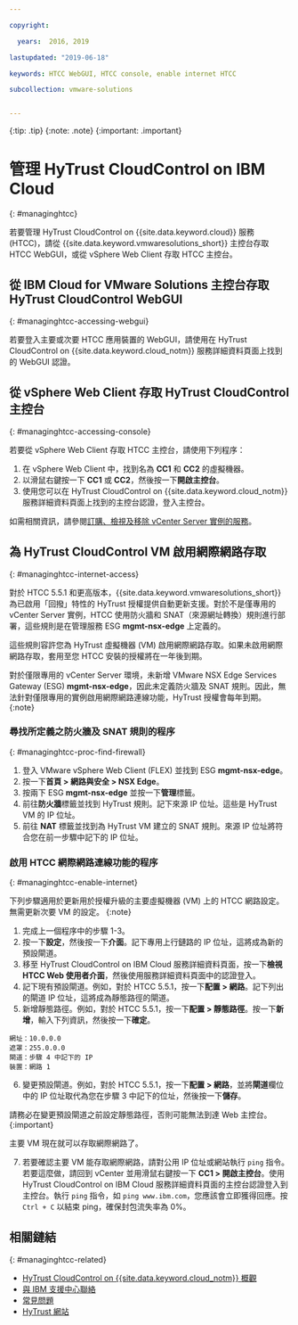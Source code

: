 ```yaml
---

copyright:

  years:  2016, 2019

lastupdated: "2019-06-18"

keywords: HTCC WebGUI, HTCC console, enable internet HTCC

subcollection: vmware-solutions


---
```


{:tip: .tip}
{:note: .note}
{:important: .important}

# 管理 HyTrust CloudControl on IBM Cloud
{: #managinghtcc}

若要管理 HyTrust CloudControl on {{site.data.keyword.cloud}} 服務 (HTCC)，請從 {{site.data.keyword.vmwaresolutions_short}} 主控台存取 HTCC WebGUI，或從 vSphere Web Client 存取 HTCC 主控台。

## 從 IBM Cloud for VMware Solutions 主控台存取 HyTrust CloudControl WebGUI
{: #managinghtcc-accessing-webgui}

若要登入主要或次要 HTCC 應用裝置的 WebGUI，請使用在 HyTrust CloudControl on {{site.data.keyword.cloud_notm}} 服務詳細資料頁面上找到的 WebGUI 認證。

## 從 vSphere Web Client 存取 HyTrust CloudControl 主控台
{: #managinghtcc-accessing-console}

若要從 vSphere Web Client 存取 HTCC 主控台，請使用下列程序：
1. 在 vSphere Web Client 中，找到名為 **CC1** 和 **CC2** 的虛擬機器。
2. 以滑鼠右鍵按一下 **CC1** 或 **CC2**，然後按一下**開啟主控台**。
3. 使用您可以在 HyTrust CloudControl on {{site.data.keyword.cloud_notm}} 服務詳細資料頁面上找到的主控台認證，登入主控台。

如需相關資訊，請參閱[訂購、檢視及移除 vCenter Server 實例的服務](/docs/services/vmwaresolutions/vcenter?topic=vmware-solutions-vc_addingremovingservices)。

## 為 HyTrust CloudControl VM 啟用網際網路存取
{: #managinghtcc-internet-access}

對於 HTCC 5.5.1 和更高版本，{{site.data.keyword.vmwaresolutions_short}} 為已啟用「回撥」特性的 HyTrust 授權提供自動更新支援。對於不是僅專用的 vCenter Server 實例，HTCC 使用防火牆和 SNAT（來源網址轉換）規則進行部署，這些規則是在管理服務 ESG **mgmt-nsx-edge** 上定義的。

這些規則容許您為 HyTrust 虛擬機器 (VM) 啟用網際網路存取。如果未啟用網際網路存取，套用至您 HTCC 安裝的授權將在一年後到期。

對於僅限專用的 vCenter Server 環境，未新增 VMware NSX Edge Services Gateway (ESG) **mgmt-nsx-edge**，因此未定義防火牆及 SNAT 規則。因此，無法針對僅限專用的實例啟用網際網路連線功能，HyTrust 授權會每年到期。
{:note}

### 尋找所定義之防火牆及 SNAT 規則的程序
{: #managinghtcc-proc-find-firewall}

1. 登入 VMware vSphere Web Client (FLEX) 並找到 ESG **mgmt-nsx-edge**。
2. 按一下**首頁 > 網路與安全 > NSX Edge**。
3. 按兩下 ESG **mgmt-nsx-edge** 並按一下**管理**標籤。
4. 前往**防火牆**標籤並找到 HyTrust 規則。記下來源 IP 位址。這些是 HyTrust VM 的 IP 位址。
5. 前往 **NAT** 標籤並找到為 HyTrust VM 建立的 SNAT 規則。來源 IP 位址將符合您在前一步驟中記下的 IP 位址。

### 啟用 HTCC 網際網路連線功能的程序
{: #managinghtcc-enable-internet}

下列步驟適用於更新用於授權升級的主要虛擬機器 (VM) 上的 HTCC 網路設定。無需更新次要 VM 的設定。
{:note}

1. 完成上一個程序中的步驟 1-3。
2. 按一下**設定**，然後按一下**介面**。記下專用上行鏈路的 IP 位址，這將成為新的預設閘道。
3. 移至 HyTrust CloudControl on IBM Cloud 服務詳細資料頁面，按一下**檢視 HTCC Web 使用者介面**，然後使用服務詳細資料頁面中的認證登入。
4. 記下現有預設閘道。例如，對於 HTCC 5.5.1，按一下**配置 > 網路**。記下列出的閘道 IP 位址，這將成為靜態路徑的閘道。
5. 新增靜態路徑。例如，對於 HTCC 5.5.1，按一下**配置 > 靜態路徑**。按一下**新增**，輸入下列資訊，然後按一下**確定**。

  ```
  網址：10.0.0.0
  遮罩：255.0.0.0
  閘道：步驟 4 中記下的 IP
  裝置：網路 1
  ```

6. 變更預設閘道。例如，對於 HTCC 5.5.1，按一下**配置 > 網路**，並將**閘道**欄位中的 IP 位址取代為您在步驟 3 中記下的位址，然後按一下**儲存**。

  請務必在變更預設閘道之前設定靜態路徑，否則可能無法到達 Web 主控台。
  {:important}

  主要 VM 現在就可以存取網際網路了。

7. 若要確認主要 VM 能存取網際網路，請對公用 IP 位址或網站執行 `ping` 指令。若要這麼做，請回到 vCenter 並用滑鼠右鍵按一下 **CC1 > 開啟主控台**。使用 HyTrust CloudControl on IBM Cloud 服務詳細資料頁面的主控台認證登入到主控台。執行 `ping` 指令，如 `ping www.ibm.com`，您應該會立即獲得回應。按 `Ctrl + C` 以結束 ping，確保封包流失率為 0%。

## 相關鏈結
{: #managinghtcc-related}

* [HyTrust CloudControl on {{site.data.keyword.cloud_notm}} 概觀](/docs/services/vmwaresolutions/services?topic=vmware-solutions-htcc_considerations)
* [與 IBM 支援中心聯絡](/docs/services/vmwaresolutions/vmonic?topic=vmware-solutions-trbl_support)
* [常見問題](/docs/services/vmwaresolutions/vmonic?topic=vmware-solutions-faq)
* [HyTrust 網站](https://www.hytrust.com/)
